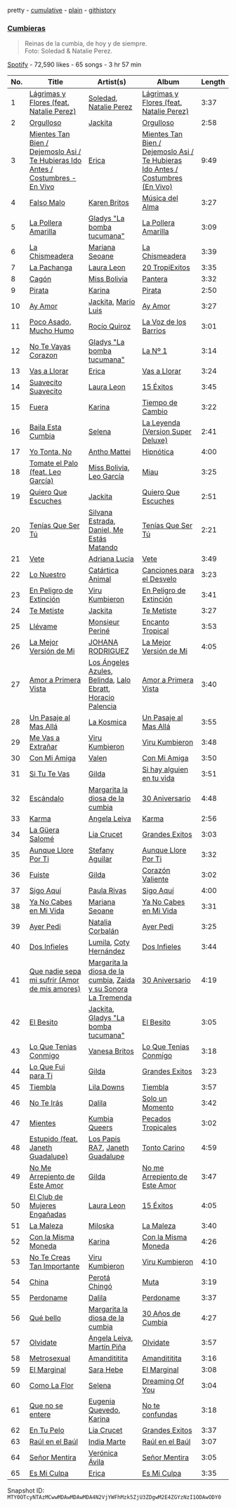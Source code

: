pretty - [cumulative](/playlists/cumulative/37i9dQZF1DX3JGBBuBxYKW.md) - [plain](/playlists/plain/37i9dQZF1DX3JGBBuBxYKW) - [githistory](https://github.githistory.xyz/mackorone/spotify-playlist-archive/blob/main/playlists/plain/37i9dQZF1DX3JGBBuBxYKW)

### [Cumbieras](https://open.spotify.com/playlist/37i9dQZF1DX3JGBBuBxYKW)

> Reinas de la cumbia, de hoy y de siempre\. <br/>Foto: Soledad & Natalie Perez.

[Spotify](https://open.spotify.com/user/spotify) - 72,590 likes - 65 songs - 3 hr 57 min

| No. | Title | Artist(s) | Album | Length |
|---|---|---|---|---|
| 1 | [Lágrimas y Flores \(feat\. Natalie Perez\)](https://open.spotify.com/track/5ddqh5tCgWitBsKdKsp0kC) | [Soledad](https://open.spotify.com/artist/0K59Fm1y7s3j498ueS4qzY), [Natalie Perez](https://open.spotify.com/artist/1Y99HOeRzRc27my6NJE3rE) | [Lágrimas y Flores \(feat\. Natalie Perez\)](https://open.spotify.com/album/6GkLBhohzpGAdnnLmkBAKX) | 3:37 |
| 2 | [Orgulloso](https://open.spotify.com/track/6LAZIsZlV9rIvlAQLqjV5v) | [Jackita](https://open.spotify.com/artist/4QPzOa9mWjgUVvy9ObVGo8) | [Orgulloso](https://open.spotify.com/album/1nYoj6JmXJyFa76uEtCBZo) | 2:58 |
| 3 | [Mientes Tan Bien / Dejemoslo Asi / Te Hubieras Ido Antes / Costumbres \- En Vivo](https://open.spotify.com/track/1nFvxutg7mvAXvTDrmRvkV) | [Erica](https://open.spotify.com/artist/6ozZB05c03WzEeGM5vR6l7) | [Mientes Tan Bien / Dejemoslo Asi / Te Hubieras Ido Antes / Costumbres \(En Vivo\)](https://open.spotify.com/album/081TzgwcR2gay01IedQ5ua) | 9:49 |
| 4 | [Falso Malo](https://open.spotify.com/track/4zG5Jdwl8P1bJ8edWkI1rP) | [Karen Britos](https://open.spotify.com/artist/6DTSChtNao6SMQy2EyTHyA) | [Música del Alma](https://open.spotify.com/album/3BNfaC3h6MbewEcnIdWlrk) | 3:27 |
| 5 | [La Pollera Amarilla](https://open.spotify.com/track/03G43mO3a34IGIsyDd4sj5) | [Gladys "La bomba tucumana"](https://open.spotify.com/artist/09jut908wvFm55SqnO4DN3) | [La Pollera Amarilla](https://open.spotify.com/album/1r02rGE96IPnrhhcHbZdWE) | 3:09 |
| 6 | [La Chismeadera](https://open.spotify.com/track/0ceAW9VtBbFOEN6fSIehGA) | [Mariana Seoane](https://open.spotify.com/artist/5erc8Dr6fyYJSoIXJKlFZV) | [La Chismeadera](https://open.spotify.com/album/53w81o8xTYSHmcqdg0dsD6) | 3:39 |
| 7 | [La Pachanga](https://open.spotify.com/track/15TltOlbzxtYBSLmABYEdh) | [Laura Leon](https://open.spotify.com/artist/1dON8KmX1N7ZPHCRyhK2hX) | [20 TropiExitos](https://open.spotify.com/album/4pjPjzN6k6g36qnycFQhSn) | 3:35 |
| 8 | [Cagón](https://open.spotify.com/track/1ZXjK39AJUMapy9RhqSX7p) | [Miss Bolivia](https://open.spotify.com/artist/4xx3PjUWxXY0qEXUdDhrwx) | [Pantera](https://open.spotify.com/album/572ZnLpVAhneJ6duuES4OL) | 3:32 |
| 9 | [Pirata](https://open.spotify.com/track/3fSpafFrh7GM2x7X8MjfGb) | [Karina](https://open.spotify.com/artist/1QZuAtDYNrk2QMogJulsyq) | [Pirata](https://open.spotify.com/album/5kj35KucMb9m2IENpIWA9c) | 2:50 |
| 10 | [Ay Amor](https://open.spotify.com/track/2VWMQXNWdSmabmOWrvo9GC) | [Jackita](https://open.spotify.com/artist/4QPzOa9mWjgUVvy9ObVGo8), [Mario Luis](https://open.spotify.com/artist/13KeE3TnUrYh367HJu0sMx) | [Ay Amor](https://open.spotify.com/album/7BCBkW2Wnh1riF1hP04dCm) | 3:27 |
| 11 | [Poco Asado, Mucho Humo](https://open.spotify.com/track/33gQIvmETthECsncNDcLzN) | [Rocío Quiroz](https://open.spotify.com/artist/43PjjBbR7LawCx75hCbLmn) | [La Voz de los Barrios](https://open.spotify.com/album/2A2dh6Yj4loJZrzkmllci9) | 3:01 |
| 12 | [No Te Vayas Corazon](https://open.spotify.com/track/3v0sMPPtovPNwDpAtLpfhf) | [Gladys "La bomba tucumana"](https://open.spotify.com/artist/09jut908wvFm55SqnO4DN3) | [La Nº 1](https://open.spotify.com/album/6d3DZcUcdsMgFIyGB91FN5) | 3:14 |
| 13 | [Vas a Llorar](https://open.spotify.com/track/0aEYM9dzRxkwZ1HElWjrIX) | [Erica](https://open.spotify.com/artist/6ozZB05c03WzEeGM5vR6l7) | [Vas a Llorar](https://open.spotify.com/album/63I1RAXIkhhIVpsG8b8aQK) | 3:24 |
| 14 | [Suavecito Suavecito](https://open.spotify.com/track/6Ysnd9T4uIhQesbWK672GF) | [Laura Leon](https://open.spotify.com/artist/1dON8KmX1N7ZPHCRyhK2hX) | [15 Éxitos](https://open.spotify.com/album/5Tu2cp5aCSB61PVU8vtzw9) | 3:45 |
| 15 | [Fuera](https://open.spotify.com/track/3CPvvcF0IbQwOp75rOvlIs) | [Karina](https://open.spotify.com/artist/1QZuAtDYNrk2QMogJulsyq) | [Tiempo de Cambio](https://open.spotify.com/album/3OwsrZS7BUxc9waSqFrbFE) | 3:22 |
| 16 | [Baila Esta Cumbia](https://open.spotify.com/track/3lFGBrRWUxpTfhhq6lGBRw) | [Selena](https://open.spotify.com/artist/6IE6z7DcZIT4Ml3Fh5Ivch) | [La Leyenda \(Version Super Deluxe\)](https://open.spotify.com/album/058VOHYTS6kFauVUl6Eh03) | 2:41 |
| 17 | [Yo Tonta, No](https://open.spotify.com/track/4rQzRzx3ljt9gOYGpbc3xH) | [Antho Mattei](https://open.spotify.com/artist/4Pnl3TKhOZWqZoulVNYWDl) | [Hipnótica](https://open.spotify.com/album/3XzGt66BYB6j1Kz7zLGiKe) | 4:00 |
| 18 | [Tomate el Palo \(feat\. Leo García\)](https://open.spotify.com/track/7Geqbi4bkZ6AM9yDeSHr5b) | [Miss Bolivia](https://open.spotify.com/artist/4xx3PjUWxXY0qEXUdDhrwx), [Leo García](https://open.spotify.com/artist/54YdJC33Ztc1CNIuodmyUb) | [Miau](https://open.spotify.com/album/5cYwo4qHagCDmawKmY12PY) | 3:25 |
| 19 | [Quiero Que Escuches](https://open.spotify.com/track/1MVxhslgnnGWUt3pWaQM2O) | [Jackita](https://open.spotify.com/artist/4QPzOa9mWjgUVvy9ObVGo8) | [Quiero Que Escuches](https://open.spotify.com/album/3qUrYi8m4uIyuYZOvIvJu7) | 2:51 |
| 20 | [Tenías Que Ser Tú](https://open.spotify.com/track/2rIKsynpXAj5bHFdY6ESE1) | [Silvana Estrada](https://open.spotify.com/artist/72VywtXEoONiBLNu3ibGI7), [Daniel, Me Estás Matando](https://open.spotify.com/artist/51yyeVxyvecgePAWXmeLUE) | [Tenías Que Ser Tú](https://open.spotify.com/album/0S2fWlZm0i6m8CtlnspJyj) | 2:21 |
| 21 | [Vete](https://open.spotify.com/track/4BekwfLP64FbQNrp0oRA6J) | [Adriana Lucia](https://open.spotify.com/artist/5u4ozdMUTJLCJPYkFVoy0o) | [Vete](https://open.spotify.com/album/6n9Z8TtDg5RrvrIPOGRYDL) | 3:49 |
| 22 | [Lo Nuestro](https://open.spotify.com/track/58EFUegqstw2DiwkSSA6iD) | [Catártica Animal](https://open.spotify.com/artist/0KLLLWEbxN8tPnjT1h9byn) | [Canciones para el Desvelo](https://open.spotify.com/album/7BHiKA8Ns9EAngqXFrUuLU) | 3:23 |
| 23 | [En Peligro de Extinción](https://open.spotify.com/track/3iJBKJpJ410zMHs2XgNifm) | [Viru Kumbieron](https://open.spotify.com/artist/7edrtXagYn0nCFOwQp8AS1) | [En Peligro de Extinción](https://open.spotify.com/album/2lrLv3S0wuWr1U0iAsTyQ5) | 3:41 |
| 24 | [Te Metiste](https://open.spotify.com/track/6lgHNsNnN2ohPCBPtXwqvI) | [Jackita](https://open.spotify.com/artist/4QPzOa9mWjgUVvy9ObVGo8) | [Te Metiste](https://open.spotify.com/album/0GJd4LBfN3dlrFpcxH1Dko) | 3:27 |
| 25 | [Llévame](https://open.spotify.com/track/0cDY6YWjTuodhVZbMce478) | [Monsieur Periné](https://open.spotify.com/artist/36KsCCwgI0Dep97yVJWmkK) | [Encanto Tropical](https://open.spotify.com/album/65dDJHiGH66LQPEiLHKDma) | 3:53 |
| 26 | [La Mejor Versión de Mi](https://open.spotify.com/track/6n2NZOVbSaDQ2PcZVUv997) | [JOHANA RODRIGUEZ](https://open.spotify.com/artist/7tuofRUkaEJGOBu0FImMYw) | [La Mejor Versión de Mi](https://open.spotify.com/album/4pJBLj9ErDQxIXq70HRvI5) | 4:05 |
| 27 | [Amor a Primera Vista](https://open.spotify.com/track/5M6bJO7Cfl4lnPoAHG0EdD) | [Los Ángeles Azules](https://open.spotify.com/artist/0ZCO8oVkMj897cKgFH7fRW), [Belinda](https://open.spotify.com/artist/5LeiVcEnsZcwc133TUhJNW), [Lalo Ebratt](https://open.spotify.com/artist/1GAymyGBvB4gQy5Z5LZ1Wj), [Horacio Palencia](https://open.spotify.com/artist/7arK8QUX7X61NIkChn9no2) | [Amor a Primera Vista](https://open.spotify.com/album/6FSP9t3yTTFO6hOBkIxOIY) | 3:40 |
| 28 | [Un Pasaje al Mas Allá](https://open.spotify.com/track/1Ls6oXf6L6us1DzOruPGQ4) | [La Kosmica](https://open.spotify.com/artist/2rRqBAduZDY1nyge8evc19) | [Un Pasaje al Mas Allá](https://open.spotify.com/album/73ZPz63iS1N6WuTxOs9NiR) | 3:55 |
| 29 | [Me Vas a Extrañar](https://open.spotify.com/track/3KOxcKaiZSFYIcHnr8PIKB) | [Viru Kumbieron](https://open.spotify.com/artist/7edrtXagYn0nCFOwQp8AS1) | [Viru Kumbieron](https://open.spotify.com/album/1CCcCWcacL3qH60tN70tp3) | 3:48 |
| 30 | [Con Mi Amiga](https://open.spotify.com/track/5zrCQA6tf2oy8MojaWyXG5) | [Valen](https://open.spotify.com/artist/70BpCF2H3QLDan7ge4Lh6L) | [Con Mi Amiga](https://open.spotify.com/album/3C9TYAFtU7mVc7QFX0Nkh6) | 3:50 |
| 31 | [Si Tu Te Vas](https://open.spotify.com/track/4jUH6sw78DUA7ksSvudJec) | [Gilda](https://open.spotify.com/artist/6Q6qTNC2rAegcR5QjzcRgE) | [Si hay alguien en tu vida](https://open.spotify.com/album/4UUIaLkoQJhxvpWuSH9tGs) | 3:51 |
| 32 | [Escándalo](https://open.spotify.com/track/1Ed4AvDGnUGtU0dYrnwLPg) | [Margarita la diosa de la cumbia](https://open.spotify.com/artist/2vdi5RS6XV5Qy7J5GgDqgn) | [30 Aniversario](https://open.spotify.com/album/7bYeeLp33ix2DiyM8f5It6) | 4:48 |
| 33 | [Karma](https://open.spotify.com/track/4SkPhoz2b5busK8p9yc4rB) | [Angela Leiva](https://open.spotify.com/artist/6Y4g5zwJI7jcRzGLXh0H5d) | [Karma](https://open.spotify.com/album/6zl0Ny6UMSSXnmMzOYElmC) | 2:56 |
| 34 | [La Güera Salomé](https://open.spotify.com/track/0ztaqx3ChIDhqmZepSoJkB) | [Lia Crucet](https://open.spotify.com/artist/1wsio1S9CIIbEuGSYkSAyQ) | [Grandes Exitos](https://open.spotify.com/album/0zhysJHZai73HznxQ5Kmj3) | 3:03 |
| 35 | [Aunque Llore Por Ti](https://open.spotify.com/track/3fgV5QfzVALAB0ZnHzP0gA) | [Stefany Aguilar](https://open.spotify.com/artist/552lG3laizimxVJ8Ml1Xct) | [Aunque Llore Por Ti](https://open.spotify.com/album/0sIaH3QfWVBY8cMJeqX8aJ) | 3:32 |
| 36 | [Fuiste](https://open.spotify.com/track/3jxP1S0xXvPBry3scDZj6h) | [Gilda](https://open.spotify.com/artist/6Q6qTNC2rAegcR5QjzcRgE) | [Corazón Valiente](https://open.spotify.com/album/3WuwesFp1zHaIQa98Y3Fcn) | 3:02 |
| 37 | [Sigo Aquí](https://open.spotify.com/track/2q51rLcp0nle6esMsJipOn) | [Paula Rivas](https://open.spotify.com/artist/47i4noBzl5Os351Qlmxuia) | [Sigo Aquí](https://open.spotify.com/album/3FgukOIBEtp48rnJMMnVaX) | 4:00 |
| 38 | [Ya No Cabes en Mi Vida](https://open.spotify.com/track/1EmFnAYjHBmAPi5TMPIzxg) | [Mariana Seoane](https://open.spotify.com/artist/5erc8Dr6fyYJSoIXJKlFZV) | [Ya No Cabes en Mi Vida](https://open.spotify.com/album/2ijXizRTAsOwAF1aYo0Amy) | 3:31 |
| 39 | [Ayer Pedi](https://open.spotify.com/track/0Tc0FMFV5Q0cAaXTCSmglI) | [Natalia Corbalán](https://open.spotify.com/artist/1WI154Z6NR5a5g8FTNtd4q) | [Ayer Pedi](https://open.spotify.com/album/2pXbX5czCgui6x2dq6TC5o) | 3:25 |
| 40 | [Dos Infieles](https://open.spotify.com/track/3GcbihNnqXr2fVKOnawl7K) | [Lumila](https://open.spotify.com/artist/3UMqtujij2O4GFEb4kudmz), [Coty Hernández](https://open.spotify.com/artist/6yX2GzaudljEEBKfMZpOXE) | [Dos Infieles](https://open.spotify.com/album/1f54nsI9jCpMXNryg9RX4f) | 3:44 |
| 41 | [Que nadie sepa mi sufrir \(Amor de mis amores\)](https://open.spotify.com/track/6azC9WCgqehMj2tHoaa10b) | [Margarita la diosa de la cumbia](https://open.spotify.com/artist/2vdi5RS6XV5Qy7J5GgDqgn), [Zaida y su Sonora La Tremenda](https://open.spotify.com/artist/7jUKdlvwrJB1UDHMa7fP4x) | [30 Aniversario](https://open.spotify.com/album/7bYeeLp33ix2DiyM8f5It6) | 4:19 |
| 42 | [El Besito](https://open.spotify.com/track/2C5pko3DlZKXjg74AsZEbN) | [Jackita](https://open.spotify.com/artist/4QPzOa9mWjgUVvy9ObVGo8), [Gladys "La bomba tucumana"](https://open.spotify.com/artist/09jut908wvFm55SqnO4DN3) | [El Besito](https://open.spotify.com/album/4axZl6YknXJ5IMf4WuBqCY) | 3:05 |
| 43 | [Lo Que Tenias Conmigo](https://open.spotify.com/track/5kgEYgfAbwGghXZCyOm7xm) | [Vanesa Britos](https://open.spotify.com/artist/5XOiPMOBMDm4AYCFRS1e0j) | [Lo Que Tenias Conmigo](https://open.spotify.com/album/78VOKOepzfCQP4thwrVnw4) | 3:18 |
| 44 | [Lo Que Fui para Ti](https://open.spotify.com/track/4zX4gJVNV5vVgLQNQ3zBkw) | [Gilda](https://open.spotify.com/artist/6Q6qTNC2rAegcR5QjzcRgE) | [Grandes Exitos](https://open.spotify.com/album/4uFfy2wJJI0G3TyFADh5zU) | 3:23 |
| 45 | [Tiembla](https://open.spotify.com/track/4h3wVKjCwSefpn9XTDBgRV) | [Lila Downs](https://open.spotify.com/artist/3mXI2gpwWnNO9qbQG3n3EP) | [Tiembla](https://open.spotify.com/album/0m9W2jEAwSNQm1WifE0jid) | 3:57 |
| 46 | [No Te Irás](https://open.spotify.com/track/3E1z3ls7cgoAZV98STE2rT) | [Dalila](https://open.spotify.com/artist/3ruk44IzmsPppwo7VOknwZ) | [Solo un Momento](https://open.spotify.com/album/3bVeCAJzTzkQIDRnjosSUG) | 3:42 |
| 47 | [Mientes](https://open.spotify.com/track/4r3tlABa9UkWfhxysLYdtZ) | [Kumbia Queers](https://open.spotify.com/artist/5YyaDaOco3I0zoLtGxDM5K) | [Pecados Tropicales](https://open.spotify.com/album/29OwNUnlUMYVINlpdnLHHx) | 3:02 |
| 48 | [Estupido \(feat\. Janeth Guadalupe\)](https://open.spotify.com/track/7jkSmurPDivppMGamGnmdN) | [Los Papis RA7](https://open.spotify.com/artist/1y7GWTEfMzxafQ4mL0uZpq), [Janeth Guadalupe](https://open.spotify.com/artist/3uFMg8vtoD5oMUvBppMARq) | [Tonto Carino](https://open.spotify.com/album/4hHMUL65fAWuJUo8dV1tC6) | 4:59 |
| 49 | [No Me Arrepiento de Este Amor](https://open.spotify.com/track/3mXLgWxNIbEFXWPppGjc6a) | [Gilda](https://open.spotify.com/artist/6Q6qTNC2rAegcR5QjzcRgE) | [No me Arrepiento de Este Amor](https://open.spotify.com/album/3Y572iPz6e7ddpowsAffn2) | 3:47 |
| 50 | [El Club de Mujeres Engañadas](https://open.spotify.com/track/75qxbBgeC4NN1FC9FH5A8s) | [Laura Leon](https://open.spotify.com/artist/1dON8KmX1N7ZPHCRyhK2hX) | [15 Éxitos](https://open.spotify.com/album/5Tu2cp5aCSB61PVU8vtzw9) | 4:05 |
| 51 | [La Maleza](https://open.spotify.com/track/3tfxpt6S6JKFHc3kmeMSbW) | [Miloska](https://open.spotify.com/artist/1t7MDhQGrLywx9bxZMgVju) | [La Maleza](https://open.spotify.com/album/0nckuZwitJcBLzw7iKccxC) | 3:40 |
| 52 | [Con la Misma Moneda](https://open.spotify.com/track/3hI96DchNoc3QXMx3PK6UO) | [Karina](https://open.spotify.com/artist/1QZuAtDYNrk2QMogJulsyq) | [Con la Misma Moneda](https://open.spotify.com/album/6nOG2MUSR7IFcrId5NbD70) | 4:26 |
| 53 | [No Te Creas Tan Importante](https://open.spotify.com/track/0fwMnXtxDvVyz5qlcws0Uo) | [Viru Kumbieron](https://open.spotify.com/artist/7edrtXagYn0nCFOwQp8AS1) | [Viru Kumbieron](https://open.spotify.com/album/1CCcCWcacL3qH60tN70tp3) | 4:10 |
| 54 | [China](https://open.spotify.com/track/6sZqjAOBBRTG3yKFduEjdQ) | [Perotá Chingó](https://open.spotify.com/artist/5cMTiWeaWidGI8hVoZY8Ox) | [Muta](https://open.spotify.com/album/2MurDlHKd3umOCIXtDX9J7) | 3:19 |
| 55 | [Perdoname](https://open.spotify.com/track/0Ki4mn5sAw9DEqZsJa9v5H) | [Dalila](https://open.spotify.com/artist/3ruk44IzmsPppwo7VOknwZ) | [Perdoname](https://open.spotify.com/album/4fBFuS9ywy0N2MRghagEJI) | 3:37 |
| 56 | [Qué bello](https://open.spotify.com/track/3uFzGWv0sQIB7oLu1tIPuI) | [Margarita la diosa de la cumbia](https://open.spotify.com/artist/2vdi5RS6XV5Qy7J5GgDqgn) | [30 Años de Cumbia](https://open.spotify.com/album/4RaI12fLyzj0c9FU5jdUIq) | 4:27 |
| 57 | [Olvidate](https://open.spotify.com/track/55qtkVCefp1ayMMX29w44d) | [Angela Leiva](https://open.spotify.com/artist/6Y4g5zwJI7jcRzGLXh0H5d), [Martín Piña](https://open.spotify.com/artist/1TndreWtLjfAlywnkm966g) | [Olvidate](https://open.spotify.com/album/2RXjWfynHKQteGUCxDzmFW) | 3:57 |
| 58 | [Metrosexual](https://open.spotify.com/track/2e8qbKV6pRQ9MYrXDMkjIb) | [Amandititita](https://open.spotify.com/artist/1zvDryyqbfBiK0SojGrndv) | [Amandititita](https://open.spotify.com/album/4Mbw7O6bCUvcdBrBSd2vy7) | 3:16 |
| 59 | [El Marginal](https://open.spotify.com/track/6SvzbuHAX58FVO2rIOFNvr) | [Sara Hebe](https://open.spotify.com/artist/4pFUriuYqqAmBCvqF9o6LW) | [El Marginal](https://open.spotify.com/album/3QxrSaRjvNT7XgPqb6Ttvr) | 3:08 |
| 60 | [Como La Flor](https://open.spotify.com/track/5ubqSAc9LxUS2CsMHcA4kF) | [Selena](https://open.spotify.com/artist/6IE6z7DcZIT4Ml3Fh5Ivch) | [Dreaming Of You](https://open.spotify.com/album/2IevUWpkZ9KUcr6ZhtklE0) | 3:04 |
| 61 | [Que no se entere](https://open.spotify.com/track/0dWZpCWwV1QRI1tkKyN1zh) | [Eugenia Quevedo](https://open.spotify.com/artist/13t1RROs40VnX8PtMUnBqc), [Karina](https://open.spotify.com/artist/1QZuAtDYNrk2QMogJulsyq) | [No te confundas](https://open.spotify.com/album/35Z6IoNhdHgvgWLzTM3FZ7) | 3:18 |
| 62 | [En Tu Pelo](https://open.spotify.com/track/0zWv4SB4NLDHZeTQPJpfZs) | [Lia Crucet](https://open.spotify.com/artist/1wsio1S9CIIbEuGSYkSAyQ) | [Grandes Exitos](https://open.spotify.com/album/0zhysJHZai73HznxQ5Kmj3) | 3:37 |
| 63 | [Raúl en el Baúl](https://open.spotify.com/track/12TuXFsOKO9IvdQJn3OxXv) | [India Marte](https://open.spotify.com/artist/36T8vQZYZQcyUi7VFIJcEu) | [Raúl en el Baúl](https://open.spotify.com/album/4VrsT5Km3cwglOgZWzsm1e) | 3:07 |
| 64 | [Señor Mentira](https://open.spotify.com/track/2aRIGuUAW6agcFE7czXq7H) | [Verónica Ávila](https://open.spotify.com/artist/0kER6HwNAQQBCrJcJvVeug) | [Señor Mentira](https://open.spotify.com/album/1LrXgOguVqJapzoYXu303k) | 3:05 |
| 65 | [Es Mi Culpa](https://open.spotify.com/track/4S4oqyulWVGMTmgG9FR7JB) | [Erica](https://open.spotify.com/artist/6ozZB05c03WzEeGM5vR6l7) | [Es Mi Culpa](https://open.spotify.com/album/47ReswkeLCiYbJrCW7OzyH) | 3:35 |

Snapshot ID: `MTY0OTcyNTAzMCwwMDAwMDAwMDA4N2VjYWFhMzk5ZjU3ZDgwM2E4ZGYzNzI1ODAwODY0`